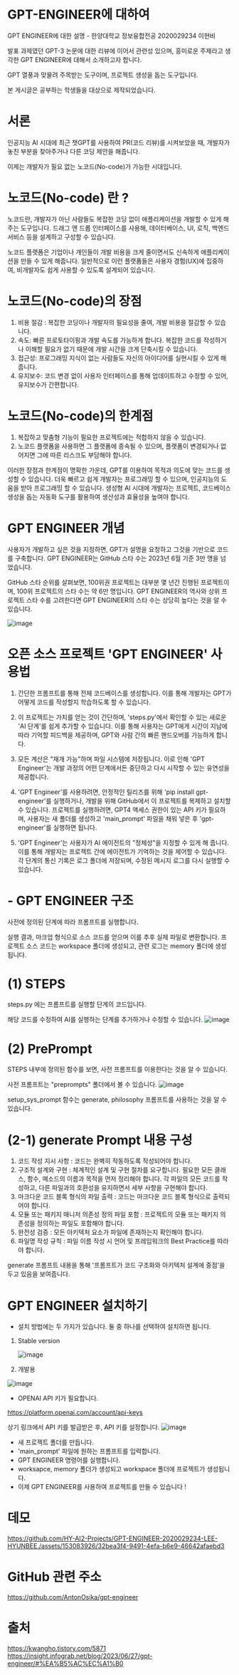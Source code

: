 # GPT-ENGINEER에 대하여
GPT ENGINEER에 대한 설명 - 한양대학교 정보융합전공 2020029234 이현비

발표 과제였던 GPT-3 논문에 대한 리뷰에 이어서 관련성 있으며, 흥미로운 주제라고 생각한 GPT ENGINEER에 대해서 소개하고자 합니다.

GPT 열풍과 맞물려 주목받는 도구이며, 프로젝트 생성을 돕는 도구입니다.

본 게시글은 공부하는 학생들을 대상으로 제작되었습니다.

# 서론
인공지능 AI 시대에 최근 챗GPT를 사용하여 PR(코드 리뷰)를 시켜보았을 때, 개발자가 놓친 부분을 찾아주거나 다른 코딩 제안을 해줍니다.

이제는 개발자가 필요 없는 노코드(No-code)가 가능한 시대입니다. 

# 노코드(No-code) 란 ?
노코드란, 개발자가 아닌 사람들도 복잡한 코딩 없이 애플리케이션을 개발할 수 있게 해주는 도구입니다. 드래그 앤 드롭 인터페이스를 사용해, 데이터베이스, UI, 로직, 백엔드 서비스 등을 설계하고 구성할 수 있습니다.

노코드 플랫폼은 기업이나 개인들이 개발 비용을 크게 줄이면서도 신속하게 애플리케이션을 만들 수 있게 해줍니다. 일반적으로 이런 플랫폼들은 사용자 경험(UX)에 집중하여, 비개발자도 쉽게 사용할 수 있도록 설계되어 있습니다.

# 노코드(No-code)의 장점
1. 비용 절감 : 복잡한 코딩이나 개발자의 필요성을 줄여, 개발 비용을 절감할 수 있습니다.
2. 속도: 빠른 프로토타이핑과 개발 속도를 가능하게 합니다. 복잡한 코드를 작성하거나 이해할 필요가 없기 때문에 개발 시간을 크게 단축시킬 수 있습니다.
3. 접근성: 프로그래밍 지식이 없는 사람들도 자신의 아이디어를 실현시킬 수 있게 해줍니다.
4. 유지보수: 코드 변경 없이 사용자 인터페이스를 통해 업데이트하고 수정할 수 있어, 유지보수가 간편합니다.

# 노코드(No-code)의 한계점
1. 복잡하고 맞춤형 기능이 필요한 프로젝트에는 적합하지 않을 수 있습니다.
2. 노코드 플랫폼을 사용하면 그 플랫폼에 종속될 수 있으며, 플랫폼이 변경되거나 없어지면 그에 따른 리스크도 부담해야 합니다.

이러한 장점과 한계점이 명확한 가운데, GPT를 이용하여 목적과 의도에 맞는 코드를 생성할 수 있습니다.
더욱 빠르고 쉽게 개발자는 프로그래밍 할 수 있으며, 인공지능의 도움을 받아 프로그래밍 할 수 있습니다.
생성형 AI 시대에 개발자는 프로젝트, 코드베이스 생성을 돕는 자동화 도구를 활용하여 생산성과 효율성을 높여야 합니다.

# GPT ENGINEER 개념
사용자가 개발하고 싶은 것을 지정하면, GPT가 설명을 요청하고 그것을 기반으로 코드를 구축합니다.
GPT ENGINEER는 GitHub 스타 수는 2023년 6월 기준 3만 명을 넘었습니다.

GitHub 스타 순위를 살펴보면, 100위권 프로젝트는 대부분 몇 년간 진행된 프로젝트이며, 100위 프로젝트의 스타 수는 약 6만 명입니다.
GPT ENGINEER의 역사와 상위 프로젝트 스타 수를 고려한다면 GPT ENGINEER의 스타 수는 상당히 높다는 것을 알 수 있습니다.

![image](https://github.com/HY-AI2-Projects/GPT-ENGINEER-2020029234-LEE-HYUNBEE./assets/153083926/1a780778-d1fa-422c-ae75-61f15580b483)

# 오픈 소스 프로젝트 'GPT ENGINEER' 사용법
1. 간단한 프롬프트를 통해 전체 코드베이스를 생성합니다. 이를 통해 개발자는 GPT가 어떻게 코드를 작성할지 학습하도록 할 수 있습니다.
 
2. 이 프로젝트는 가치를 얻는 것이 간단하며, 'steps.py'에서 확인할 수 있는 새로운 'AI 단계'를 쉽게 추가할 수 있습니다. 이를 통해 사용자는 GPT에게 시간이 지남에 따라 기억할 피드백을 제공하며, GPT와 사람 간의 빠른 핸드오버를 가능하게 합니다.

3. 모든 계산은 "재개 가능"하며 파일 시스템에 저장됩니다. 이로 인해 'GPT Engineer'는 개발 과정의 어떤 단계에서든 중단하고 다시 시작할 수 있는 유연성을 제공합니다.
 
4. 'GPT Engineer'를 사용하려면, 안정적인 릴리즈를 위해 'pip install gpt-engineer'를 실행하거나, 개발을 위해 GitHub에서 이 프로젝트를 복제하고 설치할 수 있습니다. 프로젝트를 실행하려면, GPT4 액세스 권한이 있는 API 키가 필요하며, 사용자는 새 폴더를 생성하고 'main_prompt' 파일을 채워 넣은 후 'gpt-engineer'를 실행하면 됩니다.
 
5. 'GPT Engineer'는 사용자가 AI 에이전트의 "정체성"을 지정할 수 있게 해 줍니다. 이를 통해 개발자는 프로젝트 간에 에이전트가 기억하는 것을 제어할 수 있습니다. 각 단계의 통신 기록은 로그 폴더에 저장되며, 수정된 메시지 로그를 다시 실행할 수 있습니다.

# - GPT ENGINEER 구조
사전에 정의된 단계에 따라 프롬프트를 실행합니다.

실행 결과, 마크업 형식으로 소스 코드를 얻으며 이를 추후 실제 파일로 변환합니다.
프로젝트 소스 코드는 workspace 폴더에 생성되고, 관련 로그는 memory 폴더에 생성됩니다.

# (1) STEPS
steps.py 에는 프롬프트를 실행할 단계의 코드입니다.

해당 코드를 수정하여 AI를 실행하는 단계를 추가하거나 수정할 수 있습니다.
![image](https://github.com/HY-AI2-Projects/GPT-ENGINEER-2020029234-LEE-HYUNBEE./assets/153083926/a78fb224-1e0f-4466-b6f9-dee3bba88724)

# (2) PrePrompt
STEPS 내부에 정의된 함수를 보면, 사전 프롬프트를 이용한다는 것을 알 수 있습니다.

사전 프롬프트는 "preprompts" 폴더에서 볼 수 있습니다.
![image](https://github.com/HY-AI2-Projects/GPT-ENGINEER-2020029234-LEE-HYUNBEE./assets/153083926/32a4a75b-58ad-4fad-8acc-93ed4ccd3f15)

setup_sys_prompt 함수는 generate, philosophy 프롬프트를 사용하는 것을 알 수 있습니다.

# (2-1) generate Prompt 내용 구성
1. 코드 작성 지시 사항 : 코드는 완벽히 작동하도록 작성되어야 합니다.
2. 구조적 설계와 구현 : 체계적인 설계 및 구현 절차를 요구합니다.
   필요한 모든 클래스, 함수, 메소드의 이름과 목적을 먼저 정리해야 합니다.
   각 파일의 모든 코드를 작성하고, 다른 파일과의 호환성을 유지하면서 세부 사항을 구현해야 합니다.
3. 마크다운 코드 블록 형식의 파일 출력 : 코드는 마크다운 코드 블록 형식으로 출력되어야 합니다.
4. 모듈 또는 패키지 매니저 의존성 정의 파일 포함 : 프로젝트의 모듈 또는 패키지 의존성을 정의하는 파일도 포함해야 합니다.
5. 완전성 검증 : 모든 아키텍처 요소가 파일에 존재하는지 확인해야 합니다.
6. 파일명 작성 규칙 : 파일 이름 작성 시 언어 및 프레임워크의 Best Practice를 따라야 합니다.

generate 프롬프트 내용을 통해 '프롬프트가 코드 구조화와 아키텍처 설계에 중점'을 두고 있음을 보여줍니다.

# GPT ENGINEER 설치하기
- 설치 방법에는 두 가지가 있습니다. 둘 중 하나를 선택하여 설치하면 됩니다.
1. Stable version
   
   ![image](https://github.com/HY-AI2-Projects/GPT-ENGINEER-2020029234-LEE-HYUNBEE./assets/153083926/1e549d72-cb9f-4fd5-9800-319437766400)

2. 개발용
   
![image](https://github.com/HY-AI2-Projects/GPT-ENGINEER-2020029234-LEE-HYUNBEE./assets/153083926/6162b43b-c4a7-4431-9a1a-1bd5c3b66758)


- OPENAI API 키가 필요합니다.
  
https://platform.openai.com/account/api-keys

상기 링크에서 API 키를 발급받은 후, API 키를 설정합니다.
![image](https://github.com/HY-AI2-Projects/GPT-ENGINEER-2020029234-LEE-HYUNBEE./assets/153083926/8e190906-00df-405a-88df-752aebbdf120)

- 새 프로젝트 폴더를 만듭니다.
- 'main_prompt' 파일에 원하는 프롬프트를 입력합니다.
- GPT ENGINEER 명령어를 실행합니다.
- worksapce, memory 폴더가 생성되고 workspace 폴더에 프로젝트가 생성됩니다.
- 이제 GPT ENGINEER를 사용하여 프로젝트를 만들 수 있습니다 !

# 데모
https://github.com/HY-AI2-Projects/GPT-ENGINEER-2020029234-LEE-HYUNBEE./assets/153083926/32bea3f4-9491-4efa-b6e9-46642afaebd3


# GitHub 관련 주소
https://github.com/AntonOsika/gpt-engineer

# 출처
https://kwangho.tistory.com/5871 
https://insight.infograb.net/blog/2023/06/27/gpt-engineer/#%EA%B5%AC%EC%A1%B0
